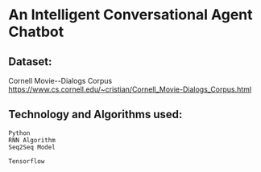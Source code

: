 # An Intelligent Conversational Agent Chatbot


## Dataset:
Cornell Movie--Dialogs Corpus
https://www.cs.cornell.edu/~cristian/Cornell_Movie-Dialogs_Corpus.html

## Technology and Algorithms used:
```
Python
RNN Algorithm
Seq2Seq Model

Tensorflow
```

